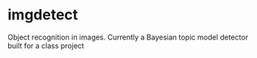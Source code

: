 imgdetect
=========

Object recognition in images. Currently a Bayesian topic model detector built for a class project
